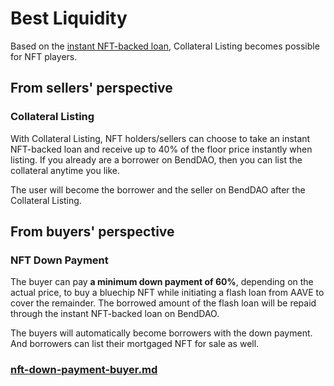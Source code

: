# Best Liquidity

Based on the [instant NFT-backed loan](instant-lending-and-repayments.md), Collateral Listing becomes possible for NFT players.&#x20;

## From sellers' perspective

### Collateral Listing

With Collateral Listing, NFT holders/sellers can choose to take an instant NFT-backed loan and receive up to 40% of the floor price instantly when listing. If you already are a borrower on BendDAO, then you can list the collateral anytime you like.&#x20;

The user will become the borrower and the seller on BendDAO after the Collateral Listing.

## From buyers' perspective

### NFT Down Payment

The buyer can pay **a minimum down payment of 60%**, depending on the actual price, to buy a bluechip NFT while initiating a flash loan from AAVE to cover the remainder. The borrowed amount of the flash loan will be repaid through the instant NFT-backed loan on BendDAO.

The buyers will automatically become borrowers with the down payment. And borrowers can list their mortgaged NFT for sale as well.

### [nft-down-payment-buyer.md](../marketplace/nft-down-payment-buyer.md "mention")
